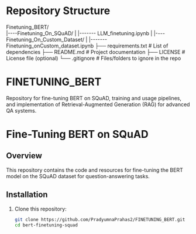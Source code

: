# Repository Structure
Finetuning_BERT/                                                                                                                    
|----Finetuning_On_SQuAD/
|        |------- LLM_finetuning.ipynb
|
|----Finetuning_On_Custom_Dataset/
|        |------- Finetuning_onCustom_dataset.ipynb
├── requirements.txt       # List of dependencies
├── README.md              # Project documentation
├── LICENSE                # License file (optional)
└── .gitignore             # Files/folders to ignore in the repo

# FINETUNING_BERT
Repository for fine-tuning BERT on SQuAD, training and usage pipelines, and implementation of Retrieval-Augmented Generation (RAG) for advanced QA systems.
# Fine-Tuning BERT on SQuAD

## Overview
This repository contains the code and resources for fine-tuning the BERT model on the SQuAD dataset for question-answering tasks.

## Installation
1. Clone this repository:
   ```bash
   git clone https://github.com/PradyumnaPrahas2/FINETUNING_BERT.git
   cd bert-finetuning-squad
